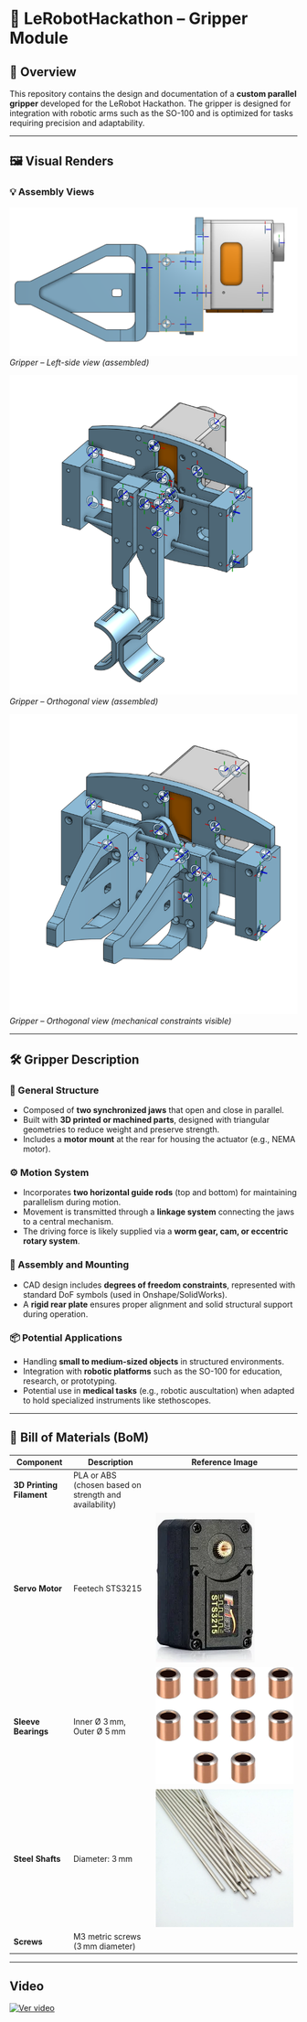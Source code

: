 # 🤖 LeRobotHackathon – Gripper Module

## 📘 Overview

This repository contains the design and documentation of a **custom parallel gripper** developed for the LeRobot Hackathon. The gripper is designed for integration with robotic arms such as the SO-100 and is optimized for tasks requiring precision and adaptability.

---

## 🖼️ Visual Renders

### 💡 Assembly Views

![Gripper View A - Left](./media/Gripper_a_v1_L.png)  
*Gripper – Left-side view (assembled)*

![Gripper View A - Orthogonal](./media/Gripper_a_v1_O.png)  
*Gripper – Orthogonal view (assembled)*

![Gripper View B - Orthogonal](./media/Gripper_b_v1_O.png)  
*Gripper – Orthogonal view (mechanical constraints visible)*

---

## 🛠️ Gripper Description

### 🔧 General Structure

- Composed of **two synchronized jaws** that open and close in parallel.
- Built with **3D printed or machined parts**, designed with triangular geometries to reduce weight and preserve strength.
- Includes a **motor mount** at the rear for housing the actuator (e.g., NEMA motor).

### ⚙️ Motion System

- Incorporates **two horizontal guide rods** (top and bottom) for maintaining parallelism during motion.
- Movement is transmitted through a **linkage system** connecting the jaws to a central mechanism.
- The driving force is likely supplied via a **worm gear, cam, or eccentric rotary system**.

### 🔩 Assembly and Mounting

- CAD design includes **degrees of freedom constraints**, represented with standard DoF symbols (used in Onshape/SolidWorks).
- A **rigid rear plate** ensures proper alignment and solid structural support during operation.

### 📦 Potential Applications

- Handling **small to medium-sized objects** in structured environments.
- Integration with **robotic platforms** such as the SO-100 for education, research, or prototyping.
- Potential use in **medical tasks** (e.g., robotic auscultation) when adapted to hold specialized instruments like stethoscopes.

---

## 🧰 Bill of Materials (BoM)


| Component              | Description                                            | Reference Image                                   |
|------------------------|--------------------------------------------------------|--------------------------------------------------|
| **3D Printing Filament** | PLA or ABS (chosen based on strength and availability) |                                                  |
| **Servo Motor**        | Feetech STS3215                                       | ![Servo Motor](./media/shopping.webp)            |
| **Sleeve Bearings**    | Inner Ø 3 mm, Outer Ø 5 mm                             | ![Sleeve Bearing](./media/Sleeve.jpg)            |
| **Steel Shafts**       | Diameter: 3 mm                                        | ![Steel Shaft](./media/61RdWxkbsAL.jpg)          |
| **Screws**             | M3 metric screws (3 mm diameter)                      |                                                  |


---

## Video

[![Ver video](https://img.youtube.com/vi/ID_DEL_VIDEO/0.jpg)](https://www.youtube.com/watch?v=_b54mGpSRdc)


